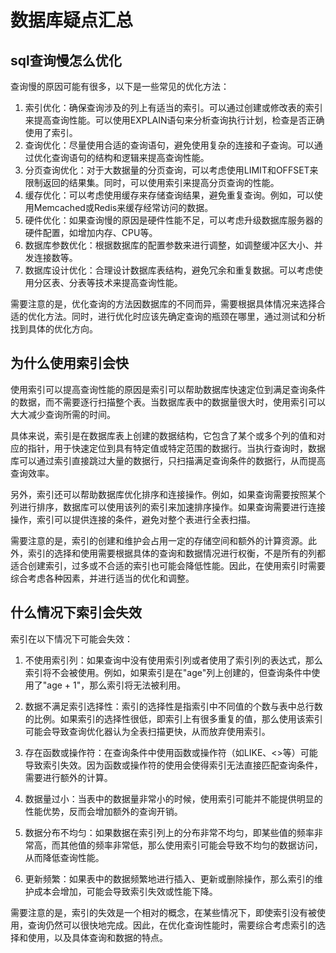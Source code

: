 # 数据库疑点汇总

## sql查询慢怎么优化

查询慢的原因可能有很多，以下是一些常见的优化方法：

1. 索引优化：确保查询涉及的列上有适当的索引。可以通过创建或修改表的索引来提高查询性能。可以使用EXPLAIN语句来分析查询执行计划，检查是否正确使用了索引。
2. 查询优化：尽量使用合适的查询语句，避免使用复杂的连接和子查询。可以通过优化查询语句的结构和逻辑来提高查询性能。
3. 分页查询优化：对于大数据量的分页查询，可以考虑使用LIMIT和OFFSET来限制返回的结果集。同时，可以使用索引来提高分页查询的性能。
4. 缓存优化：可以考虑使用缓存来存储查询结果，避免重复查询。例如，可以使用Memcached或Redis来缓存经常访问的数据。
5. 硬件优化：如果查询慢的原因是硬件性能不足，可以考虑升级数据库服务器的硬件配置，如增加内存、CPU等。
6. 数据库参数优化：根据数据库的配置参数来进行调整，如调整缓冲区大小、并发连接数等。
7. 数据库设计优化：合理设计数据库表结构，避免冗余和重复数据。可以考虑使用分区表、分表等技术来提高查询性能。

需要注意的是，优化查询的方法因数据库的不同而异，需要根据具体情况来选择合适的优化方法。同时，进行优化时应该先确定查询的瓶颈在哪里，通过测试和分析找到具体的优化方向。

## 为什么使用索引会快

使用索引可以提高查询性能的原因是索引可以帮助数据库快速定位到满足查询条件的数据，而不需要逐行扫描整个表。当数据库表中的数据量很大时，使用索引可以大大减少查询所需的时间。

具体来说，索引是在数据库表上创建的数据结构，它包含了某个或多个列的值和对应的指针，用于快速定位到具有特定值或特定范围的数据行。当执行查询时，数据库可以通过索引直接跳过大量的数据行，只扫描满足查询条件的数据行，从而提高查询效率。

另外，索引还可以帮助数据库优化排序和连接操作。例如，如果查询需要按照某个列进行排序，数据库可以使用该列的索引来加速排序操作。如果查询需要进行连接操作，索引可以提供连接的条件，避免对整个表进行全表扫描。

需要注意的是，索引的创建和维护会占用一定的存储空间和额外的计算资源。此外，索引的选择和使用需要根据具体的查询和数据情况进行权衡，不是所有的列都适合创建索引，过多或不合适的索引也可能会降低性能。因此，在使用索引时需要综合考虑各种因素，并进行适当的优化和调整。

## 什么情况下索引会失效

索引在以下情况下可能会失效：

1. 不使用索引列：如果查询中没有使用索引列或者使用了索引列的表达式，那么索引将不会被使用。例如，如果索引是在"age"列上创建的，但查询条件中使用了"age + 1"，那么索引将无法被利用。

2. 数据不满足索引选择性：索引的选择性是指索引中不同值的个数与表中总行数的比例。如果索引的选择性很低，即索引上有很多重复的值，那么使用该索引可能会导致查询优化器认为全表扫描更快，从而放弃使用索引。

3. 存在函数或操作符：在查询条件中使用函数或操作符（如LIKE、<>等）可能导致索引失效。因为函数或操作符的使用会使得索引无法直接匹配查询条件，需要进行额外的计算。

4. 数据量过小：当表中的数据量非常小的时候，使用索引可能并不能提供明显的性能优势，反而会增加额外的查询开销。

5. 数据分布不均匀：如果数据在索引列上的分布非常不均匀，即某些值的频率非常高，而其他值的频率非常低，那么使用索引可能会导致不均匀的数据访问，从而降低查询性能。

6. 更新频繁：如果表中的数据频繁地进行插入、更新或删除操作，那么索引的维护成本会增加，可能会导致索引失效或性能下降。

需要注意的是，索引的失效是一个相对的概念，在某些情况下，即使索引没有被使用，查询仍然可以很快地完成。因此，在优化查询性能时，需要综合考虑索引的选择和使用，以及具体查询和数据的特点。